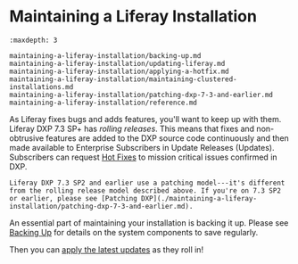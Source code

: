 # Maintaining a Liferay Installation

```{toctree}
:maxdepth: 3

maintaining-a-liferay-installation/backing-up.md
maintaining-a-liferay-installation/updating-liferay.md
maintaining-a-liferay-installation/applying-a-hotfix.md
maintaining-a-liferay-installation/maintaining-clustered-installations.md
maintaining-a-liferay-installation/patching-dxp-7-3-and-earlier.md
maintaining-a-liferay-installation/reference.md
```

As Liferay fixes bugs and adds features, you'll want to keep up with them. Liferay DXP 7.3 SP+ has *rolling releases*. This means that fixes and non-obtrusive features are added to the DXP source code continuously and then made available to Enterprise Subscribers in Update Releases (Updates). Subscribers can request [Hot Fixes](./maintaining-a-liferay-installation/applying-a-hotfix.md) to mission critical issues confirmed in DXP.

```{important}
Liferay DXP 7.3 SP2 and earlier use a patching model---it's different from the rolling release model described above. If you're on 7.3 SP2 or earlier, please see [Patching DXP](./maintaining-a-liferay-installation/patching-dxp-7-3-and-earlier.md).
```

An essential part of maintaining your installation is backing it up. Please see [Backing Up](./maintaining-a-liferay-installation/backing-up.md) for details on the system components to save regularly.

Then you can [apply the latest updates](./maintaining-a-liferay-installation/updating-liferay.md) as they roll in!